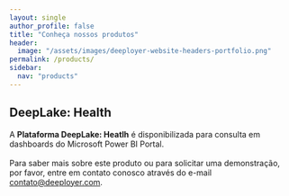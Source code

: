 ```yaml
---
layout: single
author_profile: false
title: "Conheça nossos produtos"
header:
  image: "/assets/images/deeployer-website-headers-portfolio.png"
permalink: /products/
sidebar:
  nav: "products"
---
```

## DeepLake: Health

A **Plataforma DeepLake: Heatlh** é disponibilizada para consulta em dashboards do Microsoft Power BI Portal. 
<br /><br />
Para saber mais sobre este produto ou para solicitar uma demonstração, por favor, entre em contato conosco através do e-mail <a href="mailto:contato@deeployer.com?subject=Solicitação de demonstração do Deeplake: Health&body=Olá, gostaria de solicitar uma demonstração do DeepLake: Health.">contato@deeployer.com</a>.
